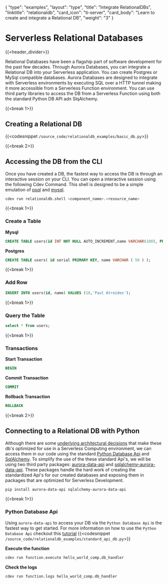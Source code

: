 {
    "type": "examples",
    "layout": "type",
    "title": "Integrate RelationalDBs",
    "linktitle": "relationaldb",
    "card_icon": "ti-server",
    "card_body": "Learn to create and integrate a Relational DB",
    "weight": "3"
}


# Serverless Relational Databases
{{<header_divider>}}

Relational Databases have been a flagship part of software development for the past few decades. Through Aurora Databases, you can integrate a Relational DB into your Serverless application. You can create Postgres or MySql compatible databases. Aurora Databases are designed to integrate with Serverless environments by executing SQL over a HTTP tunnel making it more accessible from a Serverless Function environment. You can use third party libraries to access the DB from a Serverless Function using both the standard Python DB API adn SlqAlchemy.


{{<break 1>}}
## Creating a Relational DB
{{<codesnippet `/source_code/relationaldb_examples/basic_db.py`>}}


{{<break 2>}}
## Accessing the DB from the CLI
Once you have created a DB, the fastest way to access the DB is through an interactive session on your CLI. You can open a interactive session using the following Cdev Command. This shell is designed to be a simple emulation of [psql](https://www.postgresql.org/docs/13/app-psql.html) and [mysql](https://dev.mysql.com/doc/refman/8.0/en/mysql.html). 
```bash
cdev run relationaldb.shell <component_name>.<resource_name>
```
{{<break 1>}}
### Create a Table
**Mysql**
```sql
CREATE TABLE users(id INT NOT NULL AUTO_INCREMENT,name VARCHAR(100), PRIMARY KEY ( id ));
```
**Postgres**
```sql
CREATE TABLE users( id serial PRIMARY KEY, name VARCHAR ( 50 ) );
```
{{<break 1>}}
### Add Row
```sql
INSERT INTO users(id, name) VALUES (18,'Paul Atreides');
```
{{<break 1>}}
### Query the Table
```sql
select * from users;
```
{{<break 1>}}
### Transactions
**Start Transaction**
```sql
BEGIN
```
**Commit Transaction**
```sql
COMMIT
```
**Rollback Transaction**
```sql
ROLLBACK
```


{{<break 2>}}
## Connecting to a Relational DB with Python

Although there are some [underlying architectural decisions](https://docs.aws.amazon.com/AmazonRDS/latest/AuroraUserGuide/data-api.html) that make these db's optimized for use in a Serverless Computing environment, we can access them in our code using the standard [Python Database Api](https://peps.python.org/pep-0249/) and [SqlAlchemy](https://www.sqlalchemy.org/). To simplify the use of the these standard Api's, we will be using two third party packages: [aurora-data-api](https://github.com/cloud-utils/aurora-data-api) and [sqlalchemy-aurora-data-api](https://github.com/cloud-utils/sqlalchemy-aurora-data-api). These packages handle the hard work of creating the standardized Api's for our created databases and exposing them in packages that are optimized for Serverless Development. 

```bash
pip install aurora-data-api sqlalchemy-aurora-data-api
```

{{<break 1>}}
### Python Database Api
Using `aurora-data-api` to access your DB via the `Python Database Api` is the fastest way to get started. For more information on how to use the `Python Database Api` checkout this [tutorial](https://philvarner.github.io/pages/novice-python3-db-api.html) 
{{<codesnippet `/source_code/relationaldb_examples/standard_api_db.py`>}}

**Execute the function**
```bash
cdev run function.execute hello_world_comp.db_handler
```
**Check the logs**
```bash
cdev run function.logs hello_world_comp.db_handler
```